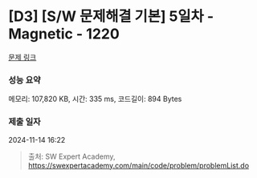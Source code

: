 # [D3] [S/W 문제해결 기본] 5일차 - Magnetic - 1220 

[문제 링크](https://swexpertacademy.com/main/code/problem/problemDetail.do?contestProbId=AV14hwZqABsCFAYD) 

### 성능 요약

메모리: 107,820 KB, 시간: 335 ms, 코드길이: 894 Bytes

### 제출 일자

2024-11-14 16:22



> 출처: SW Expert Academy, https://swexpertacademy.com/main/code/problem/problemList.do